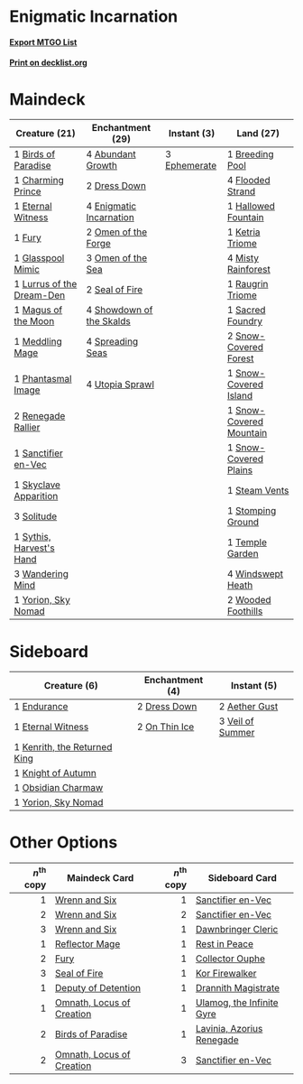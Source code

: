 # Enigmatic Incarnation

#### [Export MTGO List](../collection/Enigmatic%20Incarnation/Enigmatic%20Incarnation.txt)
#### [Print on decklist.org](http://decklist.org/?deckmain=4%09Abundant%20Growth%0A1%09Birds%20of%20Paradise%0A1%09Breeding%20Pool%0A1%09Charming%20Prince%0A2%09Dress%20Down%0A4%09Enigmatic%20Incarnation%0A3%09Ephemerate%0A1%09Eternal%20Witness%0A4%09Flooded%20Strand%0A1%09Fury%0A1%09Glasspool%20Mimic%0A1%09Hallowed%20Fountain%0A1%09Ketria%20Triome%0A1%09Lurrus%20of%20the%20Dream-Den%0A1%09Magus%20of%20the%20Moon%0A1%09Meddling%20Mage%0A4%09Misty%20Rainforest%0A2%09Omen%20of%20the%20Forge%0A3%09Omen%20of%20the%20Sea%0A1%09Phantasmal%20Image%0A1%09Raugrin%20Triome%0A2%09Renegade%20Rallier%0A1%09Sacred%20Foundry%0A1%09Sanctifier%20en-Vec%0A2%09Seal%20of%20Fire%0A4%09Showdown%20of%20the%20Skalds%0A1%09Skyclave%20Apparition%0A2%09Snow-Covered%20Forest%0A1%09Snow-Covered%20Island%0A1%09Snow-Covered%20Mountain%0A1%09Snow-Covered%20Plains%0A3%09Solitude%0A4%09Spreading%20Seas%0A1%09Steam%20Vents%0A1%09Stomping%20Ground%0A1%09Sythis,%20Harvest's%20Hand%0A1%09Temple%20Garden%0A4%09Utopia%20Sprawl%0A3%09Wandering%20Mind%0A4%09Windswept%20Heath%0A2%09Wooded%20Foothills%0A1%09Yorion,%20Sky%20Nomad&deckside=2%09Aether%20Gust%0A2%09Dress%20Down%0A1%09Endurance%0A1%09Eternal%20Witness%0A1%09Kenrith,%20the%20Returned%20King%0A1%09Knight%20of%20Autumn%0A1%09Obsidian%20Charmaw%0A2%09On%20Thin%20Ice%0A3%09Veil%20of%20Summer%0A1%09Yorion,%20Sky%20Nomad)
# Maindeck

|                                           Creature (21)                                            |                                         Enchantment (29)                                          |                                      Instant (3)                                      |                                            Land (27)                                             |
|----------------------------------------------------------------------------------------------------|---------------------------------------------------------------------------------------------------|---------------------------------------------------------------------------------------|--------------------------------------------------------------------------------------------------|
|1 [Birds of Paradise](http://gatherer.wizards.com/Pages/Card/Details.aspx?multiverseid=129906)      |4 [Abundant Growth](http://gatherer.wizards.com/Pages/Card/Details.aspx?multiverseid=240017)       |3 [Ephemerate](http://gatherer.wizards.com/Pages/Card/Details.aspx?multiverseid=463956)|1 [Breeding Pool](http://gatherer.wizards.com/Pages/Card/Details.aspx?multiverseid=97088)         |
|1 [Charming Prince](http://gatherer.wizards.com/Pages/Card/Details.aspx?multiverseid=472970)        |2 [Dress Down](http://gatherer.wizards.com/Pages/Card/Details.aspx?multiverseid=522115)            |                                                                                       |4 [Flooded Strand](http://gatherer.wizards.com/Pages/Card/Details.aspx?multiverseid=405098)       |
|1 [Eternal Witness](http://gatherer.wizards.com/Pages/Card/Details.aspx?multiverseid=51628)         |4 [Enigmatic Incarnation](http://gatherer.wizards.com/Pages/Card/Details.aspx?multiverseid=476466) |                                                                                       |1 [Hallowed Fountain](http://gatherer.wizards.com/Pages/Card/Details.aspx?multiverseid=97071)     |
|1 [Fury](http://gatherer.wizards.com/Pages/Card/Details.aspx?multiverseid=522202)                   |2 [Omen of the Forge](http://gatherer.wizards.com/Pages/Card/Details.aspx?multiverseid=476396)     |                                                                                       |1 [Ketria Triome](http://gatherer.wizards.com/Pages/Card/Details.aspx?multiverseid=479770)        |
|1 [Glasspool Mimic](http://gatherer.wizards.com/Pages/Card/Details.aspx?multiverseid=491688)        |3 [Omen of the Sea](http://gatherer.wizards.com/Pages/Card/Details.aspx?multiverseid=476309)       |                                                                                       |4 [Misty Rainforest](http://gatherer.wizards.com/Pages/Card/Details.aspx?multiverseid=405102)     |
|1 [Lurrus of the Dream-Den](http://gatherer.wizards.com/Pages/Card/Details.aspx?multiverseid=479746)|2 [Seal of Fire](http://gatherer.wizards.com/Pages/Card/Details.aspx?multiverseid=185817)          |                                                                                       |1 [Raugrin Triome](http://gatherer.wizards.com/Pages/Card/Details.aspx?multiverseid=479771)       |
|1 [Magus of the Moon](http://gatherer.wizards.com/Pages/Card/Details.aspx?multiverseid=136152)      |4 [Showdown of the Skalds](http://gatherer.wizards.com/Pages/Card/Details.aspx?multiverseid=503845)|                                                                                       |1 [Sacred Foundry](http://gatherer.wizards.com/Pages/Card/Details.aspx?multiverseid=405106)       |
|1 [Meddling Mage](http://gatherer.wizards.com/Pages/Card/Details.aspx?multiverseid=179547)          |4 [Spreading Seas](http://gatherer.wizards.com/Pages/Card/Details.aspx?multiverseid=190405)        |                                                                                       |2 [Snow-Covered Forest](http://gatherer.wizards.com/Pages/Card/Details.aspx?multiverseid=121192)  |
|1 [Phantasmal Image](http://gatherer.wizards.com/Pages/Card/Details.aspx?multiverseid=220099)       |4 [Utopia Sprawl](http://gatherer.wizards.com/Pages/Card/Details.aspx?multiverseid=442181)         |                                                                                       |1 [Snow-Covered Island](http://gatherer.wizards.com/Pages/Card/Details.aspx?multiverseid=121130)  |
|2 [Renegade Rallier](http://gatherer.wizards.com/Pages/Card/Details.aspx?multiverseid=423800)       |                                                                                                   |                                                                                       |1 [Snow-Covered Mountain](http://gatherer.wizards.com/Pages/Card/Details.aspx?multiverseid=121233)|
|1 [Sanctifier en-Vec](http://gatherer.wizards.com/Pages/Card/Details.aspx?multiverseid=522103)      |                                                                                                   |                                                                                       |1 [Snow-Covered Plains](http://gatherer.wizards.com/Pages/Card/Details.aspx?multiverseid=121267)  |
|1 [Skyclave Apparition](http://gatherer.wizards.com/Pages/Card/Details.aspx?multiverseid=495603)    |                                                                                                   |                                                                                       |1 [Steam Vents](http://gatherer.wizards.com/Pages/Card/Details.aspx?multiverseid=405109)          |
|3 [Solitude](http://gatherer.wizards.com/Pages/Card/Details.aspx?multiverseid=522108)               |                                                                                                   |                                                                                       |1 [Stomping Ground](http://gatherer.wizards.com/Pages/Card/Details.aspx?multiverseid=405110)      |
|1 [Sythis, Harvest's Hand](http://gatherer.wizards.com/Pages/Card/Details.aspx?multiverseid=522290) |                                                                                                   |                                                                                       |1 [Temple Garden](http://gatherer.wizards.com/Pages/Card/Details.aspx?multiverseid=405112)        |
|3 [Wandering Mind](http://gatherer.wizards.com/Pages/Card/Details.aspx?multiverseid=541126)         |                                                                                                   |                                                                                       |4 [Windswept Heath](http://gatherer.wizards.com/Pages/Card/Details.aspx?multiverseid=405115)      |
|1 [Yorion, Sky Nomad](http://gatherer.wizards.com/Pages/Card/Details.aspx?multiverseid=479752)      |                                                                                                   |                                                                                       |2 [Wooded Foothills](http://gatherer.wizards.com/Pages/Card/Details.aspx?multiverseid=405116)     |


# Sideboard

|                                             Creature (6)                                              |                                    Enchantment (4)                                     |                                        Instant (5)                                        |
|-------------------------------------------------------------------------------------------------------|----------------------------------------------------------------------------------------|-------------------------------------------------------------------------------------------|
|1 [Endurance](http://gatherer.wizards.com/Pages/Card/Details.aspx?multiverseid=522233)                 |2 [Dress Down](http://gatherer.wizards.com/Pages/Card/Details.aspx?multiverseid=522115) |2 [Aether Gust](http://gatherer.wizards.com/Pages/Card/Details.aspx?multiverseid=466796)   |
|1 [Eternal Witness](http://gatherer.wizards.com/Pages/Card/Details.aspx?multiverseid=51628)            |2 [On Thin Ice](http://gatherer.wizards.com/Pages/Card/Details.aspx?multiverseid=463969)|3 [Veil of Summer](http://gatherer.wizards.com/Pages/Card/Details.aspx?multiverseid=466952)|
|1 [Kenrith, the Returned King](http://gatherer.wizards.com/Pages/Card/Details.aspx?multiverseid=476052)|                                                                                        |                                                                                           |
|1 [Knight of Autumn](http://gatherer.wizards.com/Pages/Card/Details.aspx?multiverseid=452933)          |                                                                                        |                                                                                           |
|1 [Obsidian Charmaw](http://gatherer.wizards.com/Pages/Card/Details.aspx?multiverseid=522213)          |                                                                                        |                                                                                           |
|1 [Yorion, Sky Nomad](http://gatherer.wizards.com/Pages/Card/Details.aspx?multiverseid=479752)         |                                                                                        |                                                                                           |


# Other Options

|*n*<sup>th</sup> copy|                                           Maindeck Card                                            |*n*<sup>th</sup> copy|                                           Sideboard Card                                           |
|--------------------:|----------------------------------------------------------------------------------------------------|--------------------:|----------------------------------------------------------------------------------------------------|
|                    1|[Wrenn and Six](http://gatherer.wizards.com/Pages/Card/Details.aspx?multiverseid=464166)            |                    1|[Sanctifier en-Vec](http://gatherer.wizards.com/Pages/Card/Details.aspx?multiverseid=522103)        |
|                    2|[Wrenn and Six](http://gatherer.wizards.com/Pages/Card/Details.aspx?multiverseid=464166)            |                    2|[Sanctifier en-Vec](http://gatherer.wizards.com/Pages/Card/Details.aspx?multiverseid=522103)        |
|                    3|[Wrenn and Six](http://gatherer.wizards.com/Pages/Card/Details.aspx?multiverseid=464166)            |                    1|[Dawnbringer Cleric](http://gatherer.wizards.com/Pages/Card/Details.aspx?multiverseid=527296)       |
|                    1|[Reflector Mage](http://gatherer.wizards.com/Pages/Card/Details.aspx?multiverseid=407667)           |                    1|[Rest in Peace](http://gatherer.wizards.com/Pages/Card/Details.aspx?multiverseid=442021)            |
|                    2|[Fury](http://gatherer.wizards.com/Pages/Card/Details.aspx?multiverseid=522202)                     |                    1|[Collector Ouphe](http://gatherer.wizards.com/Pages/Card/Details.aspx?multiverseid=464107)          |
|                    3|[Seal of Fire](http://gatherer.wizards.com/Pages/Card/Details.aspx?multiverseid=185817)             |                    1|[Kor Firewalker](http://gatherer.wizards.com/Pages/Card/Details.aspx?multiverseid=442010)           |
|                    1|[Deputy of Detention](http://gatherer.wizards.com/Pages/Card/Details.aspx?multiverseid=457309)      |                    1|[Drannith Magistrate](http://gatherer.wizards.com/Pages/Card/Details.aspx?multiverseid=479531)      |
|                    1|[Omnath, Locus of Creation](http://gatherer.wizards.com/Pages/Card/Details.aspx?multiverseid=491883)|                    1|[Ulamog, the Infinite Gyre](http://gatherer.wizards.com/Pages/Card/Details.aspx?multiverseid=397815)|
|                    2|[Birds of Paradise](http://gatherer.wizards.com/Pages/Card/Details.aspx?multiverseid=129906)        |                    1|[Lavinia, Azorius Renegade](http://gatherer.wizards.com/Pages/Card/Details.aspx?multiverseid=457333)|
|                    2|[Omnath, Locus of Creation](http://gatherer.wizards.com/Pages/Card/Details.aspx?multiverseid=491883)|                    3|[Sanctifier en-Vec](http://gatherer.wizards.com/Pages/Card/Details.aspx?multiverseid=522103)        |

